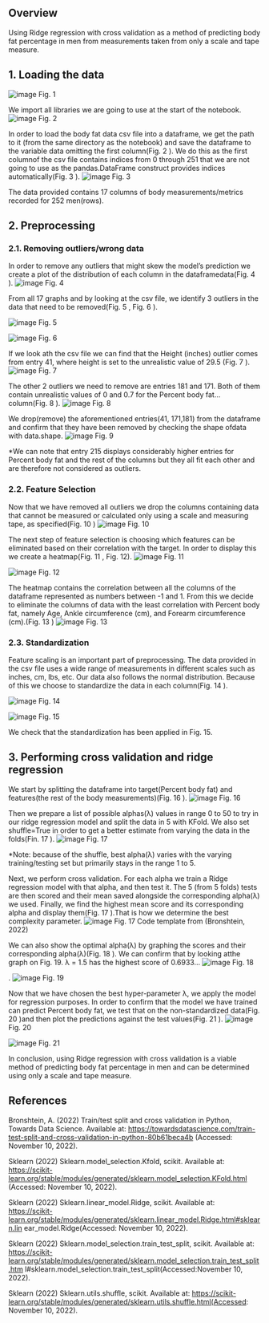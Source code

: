 ## Overview
Using Ridge regression with cross validation as a method of predicting body fat percentage in men from measurements taken from only a scale and tape measure.

## 1. Loading the data

![image](images/0.png)
Fig. 1

We import all libraries we are going to use at the start of the notebook.
![image](images/1.png)
Fig. 2

In order to load the body fat data csv file into a dataframe, we get the path to it (from the
same directory as the notebook) and save the dataframe to the variable data omitting the
first column(Fig. 2 ). We do this as the first columnof the csv file contains indices from 0
through 251 that we are not going to use as the pandas.DataFrame construct provides indices
automatically(Fig. 3 ).
![image](images/2.png)
Fig. 3


The data provided contains 17 columns of body measurements/metrics recorded for 252
men(rows).

## 2. Preprocessing

### 2.1. Removing outliers/wrong data

In order to remove any outliers that might skew the model’s prediction we create a plot of the
distribution of each column in the dataframedata(Fig. 4 ).
![image](images/3.png)
Fig. 4

From all 17 graphs and by looking at the csv file, we identify 3 outliers in the data that need
to be removed(Fig. 5 , Fig. 6 ).

![image](images/4.png)
Fig. 5

![image](images/5.png)
Fig. 6

If we look ath the csv file we can find that the Height (inches) outlier comes from entry 41,
where height is set to the unrealistic value of 29.5 (Fig. 7 ).
![image](images/6.png)
Fig. 7


The other 2 outliers we need to remove are entries 181 and 171. Both of them contain
unrealistic values of 0 and 0.7 for the Percent body fat... column(Fig. 8 ).
![image](images/7.png)
Fig. 8

We drop(remove) the aforementioned entries(41, 171,181) from the dataframe and confirm
that they have been removed by checking the shape ofdata with data.shape.
![image](images/8.png)
Fig. 9

*We can note that entry 215 displays considerably higher entries for Percent body fat and
the rest of the columns but they all fit each other and are therefore not considered as
outliers.

### 2.2. Feature Selection

Now that we have removed all outliers we drop the columns containing data that cannot be
measured or calculated only using a scale and measuring tape, as specified(Fig. 10 )
![image](images/9.png)
Fig. 10

The next step of feature selection is choosing which features can be eliminated based on
their correlation with the target. In order to display this we create a heatmap(Fig. 11 , Fig. 12).
![image](images/10.png)
Fig. 11

![image](images/11.png)
Fig. 12

The heatmap contains the correlation between all the columns of the dataframe represented
as numbers between -1 and 1. From this we decide to eliminate the columns of data with
the least correlation with Percent body fat, namely Age, Ankle circumference (cm), and
Forearm circumference (cm).(Fig. 13 )
![image](images/12.png)
Fig. 13


### 2.3. Standardization

Feature scaling is an important part of preprocessing. The data provided in the csv file uses
a wide range of measurements in different scales such as inches, cm, lbs, etc. Our data also
follows the normal distribution. Because of this we choose to standardize the data in each
column(Fig. 14 ).

![image](images/13.png)
Fig. 14

![image](images/14.png)
Fig. 15

We check that the standardization has been applied in Fig. 15.

## 3. Performing cross validation and ridge regression

We start by splitting the dataframe into target(Percent body fat) and features(the rest of
the body measurements)(Fig. 16 ).
![image](images/15.png)
Fig. 16

Then we prepare a list of possible alphas(λ) values in range 0 to 50 to try in our ridge
regression model and split the data in 5 with KFold. We also set shuffle=True in order to get
a better estimate from varying the data in the folds(Fin. 17 ).
![image](images/16.png)
Fig. 17

*Note: because of the shuffle, best alpha(λ) varies with the varying training/testing set but
primarily stays in the range 1 to 5.

Next, we perform cross validation. For each alpha we train a Ridge regression model with
that alpha, and then test it. The 5 (from 5 folds) tests are then scored and their mean saved
alongside the corresponding alpha(λ) we used. Finally, we find the highest mean score and
its corresponding alpha and display them(Fig. 17 ).That is how we determine the best
complexity parameter.
![image](images/18.png)
Fig. 17 Code template from (Bronshtein, 2022)

We can also show the optimal alpha(λ) by graphing the scores and their corresponding
alpha(λ)(Fig. 18 ). We can confirm that by looking atthe graph on Fig. 19. λ = 1.5 has the
highest score of 0.6933...
![image](images/19.png)
Fig. 18

.
![image](images/20.png)
Fig. 19

Now that we have chosen the best hyper-parameter λ, we apply the model for regression
purposes. In order to confirm that the model we have trained can predict Percent body fat,
we test that on the non-standardized data(Fig. 20 )and then plot the predictions against the
test values(Fig. 21 ).
![image](images/21.png)
Fig. 20

![image](images/22.png)
Fig. 21

In conclusion, using Ridge regression with cross validation is a viable method of predicting
body fat percentage in men and can be determined using only a scale and tape measure.


## References

Bronshtein, A. (2022) Train/test split and cross validation in Python, Towards Data Science.
Available at:
https://towardsdatascience.com/train-test-split-and-cross-validation-in-python-80b61beca4b
(Accessed: November 10, 2022).

Sklearn (2022) Sklearn.model_selection.Kfold, scikit. Available at:
https://scikit-learn.org/stable/modules/generated/sklearn.model_selection.KFold.html
(Accessed: November 10, 2022).

Sklearn (2022) Sklearn.linear_model.Ridge, scikit. Available at:
https://scikit-learn.org/stable/modules/generated/sklearn.linear_model.Ridge.html#sklearn.lin
ear_model.Ridge(Accessed: November 10, 2022).

Sklearn (2022) Sklearn.model_selection.train_test_split, scikit. Available at:
https://scikit-learn.org/stable/modules/generated/sklearn.model_selection.train_test_split.htm
l#sklearn.model_selection.train_test_split(Accessed:November 10, 2022).

Sklearn (2022) Sklearn.utils.shuffle, scikit. Available at:
https://scikit-learn.org/stable/modules/generated/sklearn.utils.shuffle.html(Accessed:
November 10, 2022).


